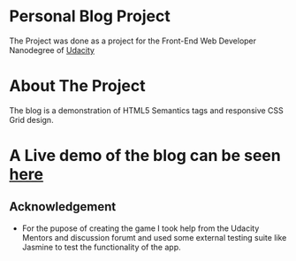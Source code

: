 # Personal Blog Project

The Project was done as a project for the Front-End Web Developer Nanodegree of [Udacity](http://udacity.com)

# About The Project

The blog is a demonstration of HTML5 Semantics tags and responsive CSS Grid design.

# A Live demo of the blog can be seen [here](https://special3220.github.io/sports-blog/)

## Acknowledgement

* For the pupose of creating the game I took help from the Udacity Mentors and discussion forumt and used some external testing suite like Jasmine to test the functionality of the app.



